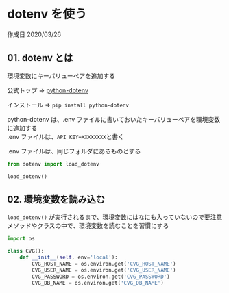 # dotenv を使う

作成日 2020/03/26

## 01. dotenv とは

環境変数にキーバリューペアを追加する

公式トップ => [python\-dotenv](https://saurabh-kumar.com/python-dotenv/)

インストール => `pip install python-dotenv`

python-dotenv は、.env ファイルに書いておいたキーバリューペアを環境変数に追加する\
.env ファイルは、`API_KEY=XXXXXXXX`と書く

.env ファイルは、同じフォルダにあるものとする

```python
from dotenv import load_dotenv

load_dotenv()
```

## 02. 環境変数を読み込む

`load_dotenv()` が実行されるまで、環境変数にはなにも入っていないので要注意\
メソッドやクラスの中で、環境変数を読むことを習慣にする

```python
import os

class CVG():
    def __init__(self, env='local'):
        CVG_HOST_NAME = os.environ.get('CVG_HOST_NAME')
        CVG_USER_NAME = os.environ.get('CVG_USER_NAME')
        CVG_PASSWORD = os.environ.get('CVG_PASSWORD')
        CVG_DB_NAME = os.environ.get('CVG_DB_NAME')
```
